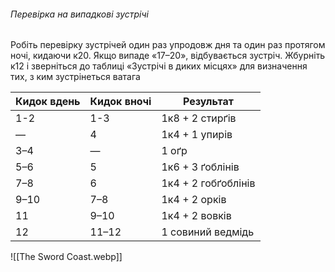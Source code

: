 ###### Перевірка на випадкові зустрічі
Робіть перевірку зустрічей один раз упродовж дня та один раз протягом ночі, кидаючи к20. Якщо випаде «17–20», відбувається зустріч. Жбурніть к12 і зверніться до таблиці «Зустрічі в диких місцях» для визначення тих, з ким зустрінеться ватага

| Кидок вдень | Кидок вночі | Результат           |
| ----------- | ----------- | ------------------- |
| 1-2         | 1-3         | 1к8 + 2 стирґів     |
| —           | 4           | 1к4 + 1 упирів      |
| 3–4         | —           | 1 оґр               |
| 5–6         | 5           | 1к6 + 3 ґоблінів    |
| 7–8         | 6           | 1к4 + 2 гобґоблінів |
| 9–10        | 7–8         | 1к4 + 2 орків       |
| 11          | 9–10        | 1к4 + 2 вовків      |
| 12          | 11–12       | 1 совиний ведмідь   |
![[The Sword Coast.webp]]